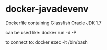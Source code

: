 # docker-javadevenv
Dockerfile containing Glassfish Oracle JDK 1.7

can be used like:
docker run -d -P <image>

to connect to:
docker exec -it <container> /bin/bash
